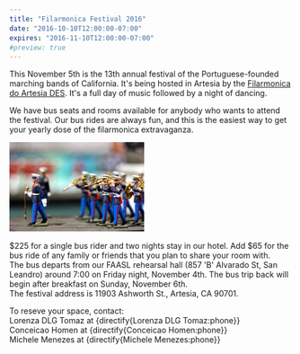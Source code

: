 ```yaml
---
title: "Filarmonica Festival 2016"
date: "2016-10-10T12:00:00-07:00"
expires: "2016-11-10T12:00:00-07:00"
#preview: true
---
```


This November 5th is the 13th annual festival of the Portuguese-founded marching bands of California. It's being hosted in Artesia by the [Filarmonica do Artesia DES](https://www.facebook.com/events/886198148163277/, "Facebook event details for the 13th Annual Portuguese Band Festival"). It's a full day of music followed by a night of dancing.

We have bus seats and rooms available for anybody who wants to attend the festival. Our bus rides are always fun, and this is the easiest way to get your yearly dose of the filarmonica extravaganza.

![Marching band figurines](4088806261_14a21c7dec_m.jpg "More photos by Kevin Dooley at http://www.flickr.com/photos/pagedooley/")

$225 for a single bus rider and two nights stay in our hotel. Add $65 for the bus ride of any family or friends that you plan to share your room with.<br>
The bus departs from our FAASL rehearsal hall (857 'B' Alvarado St, San Leandro) around 7:00 on Friday night, November 4th. The bus trip back will begin after breakfast on Sunday, November 6th.<br>
The festival address is 11903 Ashworth St., Artesia, CA 90701.

To reseve your space, contact:<br>
Lorenza DLG Tomaz at {directify{Lorenza DLG Tomaz:phone}}<br>
Conceicao Homen at {directify{Conceicao Homen:phone}}<br>
Michele Menezes at {directify{Michele Menezes:phone}}
